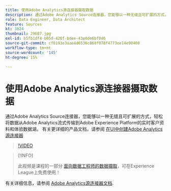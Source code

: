 ```yaml
---
title: 使用Adobe Analytics源连接器摄取数据
description: 通过Adobe Analytics Source连接器，您能够以一种无缝且可扩展的方式，轻松将数据从Adobe Analytics流式传输到Adobe Experience Platform的实时客户资料和体验数据湖。
role: Data Engineer, Data Architect
feature: Sources
kt: 3824
thumbnail: 29687.jpg
exl-id: b5fb1df4-b05d-426f-bdee-43e0de6bf0d6
source-git-commit: cf0193e3aae4d6536c868f078f4773ee14e90408
workflow-type: tm+mt
source-wordcount: '145'
ht-degree: 15%

---
```


# 使用Adobe Analytics源连接器摄取数据

通过Adobe Analytics Source连接器，您能够以一种无缝且可扩展的方式，轻松将数据从Adobe Analytics流式传输到Adobe Experience Platform的实时客户资料和体验数据湖。 有关更详细的产品文档，请参阅 [在UI中创建Adobe Analytics源连接器](https://experienceleague.adobe.com/docs/experience-platform/sources/ui-tutorials/create/adobe-applications/analytics.html?lang=zh-Hans)

>[!VIDEO](https://video.tv.adobe.com/v/29687?quality=12&learn=on)

>[!INFO]
>
> 此视频是课程的一部分 [面向数据工程师的数据摄取](https://experienceleague.adobe.com/?lang=zh-Hans?recommended=ExperiencePlatform-D-1-2020.1.dataingestion)，可在Experience League上免费使用！

有关详细信息，请参阅 [Adobe Analytics源连接器文档](https://experienceleague.adobe.com/docs/experience-platform/sources/ui-tutorials/create/adobe-applications/analytics.html?lang=zh-Hans).
